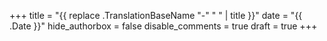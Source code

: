 +++
title = "{{ replace .TranslationBaseName "-" " " | title }}"
date = "{{ .Date }}"
hide_authorbox = false
disable_comments = true
draft = true
+++
